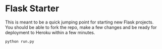 Flask Starter
=============

This is meant to be a quick jumping point for starting new Flask projects. You should be able to
fork the repo, make a few changes and be ready for deployment to Heroku within a few minutes.

`python run.py`
